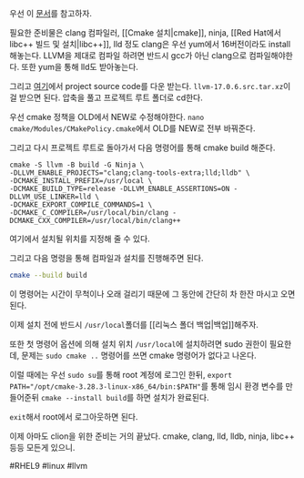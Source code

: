 우선 이 [문서](https://llvm.org/docs/GettingStarted.html#getting-the-source-code-and-building-llvm)를 참고하자.

필요한 준비물은 clang 컴파일러, [[Cmake 설치|cmake]], ninja, [[Red Hat에서 libc++ 빌드 및 설치|libc++]], lld 정도
clang은 우선 yum에서 16버전이라도 install 해놓는다. LLVM을 제대로 컴파일 하려면 반드시 gcc가 아닌 clang으로 컴파일해야한다. 또한 yum을 통해 lld도 받아놓는다.

그리고 [여기](https://github.com/llvm/llvm-project/releases/tag/llvmorg-17.0.6)에서 project source code를 다운 받는다. `llvm-17.0.6.src.tar.xz`이걸 받으면 된다.
압축을 풀고 프로젝트 루트 폴더로 cd한다.

우선 cmake 정책을 OLD에서 NEW로 수정해야한다.
`nano cmake/Modules/CMakePolicy.cmake`에서 OLD를 NEW로 전부 바꿔준다.

그리고 다시 프로젝트 루트로 돌아가서 다음 명령어를 통해 cmake build 해준다.
```
cmake -S llvm -B build -G Ninja \
-DLLVM_ENABLE_PROJECTS="clang;clang-tools-extra;lld;lldb" \
-DCMAKE_INSTALL_PREFIX=/usr/local \
-DCMAKE_BUILD_TYPE=release -DLLVM_ENABLE_ASSERTIONS=ON -DLLVM_USE_LINKER=lld \
-DCMAKE_EXPORT_COMPILE_COMMANDS=1 \
-DCMAKE_C_COMPILER=/usr/local/bin/clang -DCMAKE_CXX_COMPILER=/usr/local/bin/clang++
```
여기에서 설치될 위치를 지정해 줄 수 있다.

그리고 다음 명령을 통해 컴파일과 설치를 진행해주면 된다.
```bash
cmake --build build
```
이 명령어는 시간이 무척이나 오래 걸리기 때문에 그 동안에 간단히 차 한잔 마시고 오면 된다.

이제 설치 전에 반드시 `/usr/local`폴더를 [[리눅스 폴더 백업|백업]]해주자.

또한 첫 명령어 옵션에 의해 설치 위치 `/usr/local`에 설치하려면 sudo 권한이 필요한데, 문제는 `sudo cmake ..` 명령어를 쓰면 cmake 명령어가 없다고 나온다.

이럴 때에는 우선
`sudo su`를 통해 root 계정에 로그인 한뒤,
`export PATH="/opt/cmake-3.28.3-linux-x86_64/bin:$PATH"`를 통해 임시 환경 변수를 만들어준뒤
`cmake --install build`를 하면 설치가 완료된다.

`exit`해서 root에서 로그아웃하면 된다.

이제 아마도 clion을 위한 준비는 거의 끝났다. cmake, clang, lld, lldb, ninja, libc++ 등등 모든게 있으니.

#RHEL9 #linux #llvm